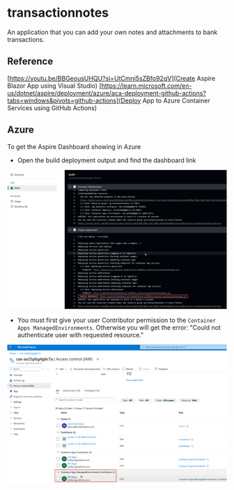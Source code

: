 # transactionnotes

An application that you can add your own notes and attachments to bank transactions.

## Reference

[https://youtu.be/BBGeousUHQU?si=UtCmni5sZBfo92qV](Create Aspire Blazor App using Visual Studio)
[https://learn.microsoft.com/en-us/dotnet/aspire/deployment/azure/aca-deployment-github-actions?tabs=windows&pivots=github-actions](Deploy App to Azure Container Services using GitHub Actions)

## Azure
To get the Aspire Dashboard showing in Azure
- Open the build deployment output and find the dashboard link

![](https://github.com/pngan/transactionnotes/blob/main/github-output.png)

- You must first give your user Contributor permission to the `Container Apps ManagedEnvironments`. Otherwise you will get the error: "Could not authenticate user with requested resource."

![](https://github.com/pngan/transactionnotes/blob/main/azure-iam.png)
